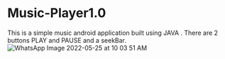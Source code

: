 # Music-Player1.0
This is a simple music android application built using JAVA . There are 2 buttons PLAY and PAUSE and a seekBar.
![WhatsApp Image 2022-05-25 at 10 03 51 AM](https://user-images.githubusercontent.com/79321068/170181100-4077758a-0e2b-4894-a3ae-2dc4d2419a73.jpeg)
